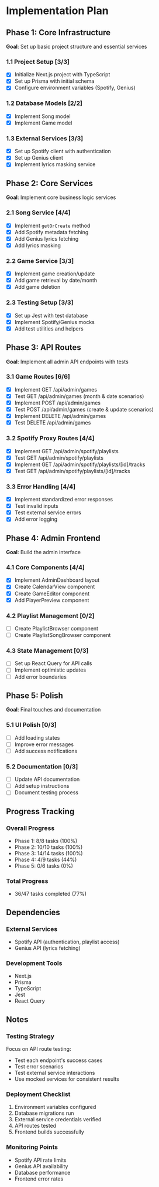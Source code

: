 # Implementation Plan

## Phase 1: Core Infrastructure
**Goal**: Set up basic project structure and essential services

### 1.1 Project Setup [3/3]
- [x] Initialize Next.js project with TypeScript
- [x] Set up Prisma with initial schema
- [x] Configure environment variables (Spotify, Genius)

### 1.2 Database Models [2/2]
- [x] Implement Song model
- [x] Implement Game model

### 1.3 External Services [3/3]
- [x] Set up Spotify client with authentication
- [x] Set up Genius client
- [x] Implement lyrics masking service

## Phase 2: Core Services
**Goal**: Implement core business logic services

### 2.1 Song Service [4/4]
- [x] Implement `getOrCreate` method
- [x] Add Spotify metadata fetching
- [x] Add Genius lyrics fetching
- [x] Add lyrics masking

### 2.2 Game Service [3/3]
- [x] Implement game creation/update
- [x] Add game retrieval by date/month
- [x] Add game deletion

### 2.3 Testing Setup [3/3]
- [x] Set up Jest with test database
- [x] Implement Spotify/Genius mocks
- [x] Add test utilities and helpers

## Phase 3: API Routes
**Goal**: Implement all admin API endpoints with tests

### 3.1 Game Routes [6/6]
- [x] Implement GET /api/admin/games
- [x] Test GET /api/admin/games (month & date scenarios)
- [x] Implement POST /api/admin/games
- [x] Test POST /api/admin/games (create & update scenarios)
- [x] Implement DELETE /api/admin/games
- [x] Test DELETE /api/admin/games

### 3.2 Spotify Proxy Routes [4/4]
- [x] Implement GET /api/admin/spotify/playlists
- [x] Test GET /api/admin/spotify/playlists
- [x] Implement GET /api/admin/spotify/playlists/[id]/tracks
- [x] Test GET /api/admin/spotify/playlists/[id]/tracks

### 3.3 Error Handling [4/4]
- [x] Implement standardized error responses
- [x] Test invalid inputs
- [x] Test external service errors
- [x] Add error logging

## Phase 4: Admin Frontend
**Goal**: Build the admin interface

### 4.1 Core Components [4/4]
- [x] Implement AdminDashboard layout
- [x] Create CalendarView component
- [x] Create GameEditor component
- [x] Add PlayerPreview component

### 4.2 Playlist Management [0/2]
- [ ] Create PlaylistBrowser component
- [ ] Create PlaylistSongBrowser component

### 4.3 State Management [0/3]
- [ ] Set up React Query for API calls
- [ ] Implement optimistic updates
- [ ] Add error boundaries

## Phase 5: Polish
**Goal**: Final touches and documentation

### 5.1 UI Polish [0/3]
- [ ] Add loading states
- [ ] Improve error messages
- [ ] Add success notifications

### 5.2 Documentation [0/3]
- [ ] Update API documentation
- [ ] Add setup instructions
- [ ] Document testing process

## Progress Tracking

### Overall Progress
- Phase 1: 8/8 tasks (100%)
- Phase 2: 10/10 tasks (100%)
- Phase 3: 14/14 tasks (100%)
- Phase 4: 4/9 tasks (44%)
- Phase 5: 0/6 tasks (0%)

### Total Progress
- 36/47 tasks completed (77%)

## Dependencies

### External Services
- Spotify API (authentication, playlist access)
- Genius API (lyrics fetching)

### Development Tools
- Next.js
- Prisma
- TypeScript
- Jest
- React Query

## Notes

### Testing Strategy
Focus on API route testing:
- Test each endpoint's success cases
- Test error scenarios
- Test external service interactions
- Use mocked services for consistent results

### Deployment Checklist
1. Environment variables configured
2. Database migrations run
3. External service credentials verified
4. API routes tested
5. Frontend builds successfully

### Monitoring Points
- Spotify API rate limits
- Genius API availability
- Database performance
- Frontend error rates 